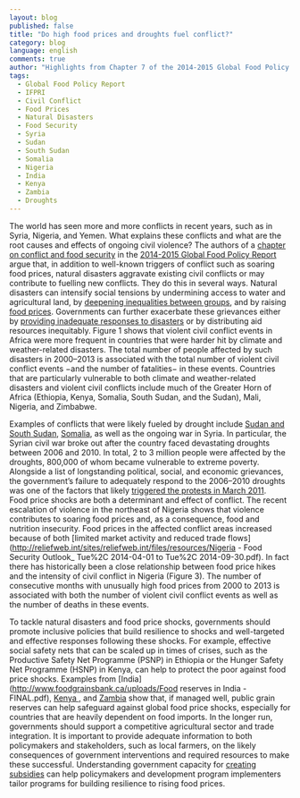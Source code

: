 ```yaml
---
layout: blog
published: false
title: "Do high food prices and droughts fuel conflict?"
category: blog
language: english
comments: true
author: "Highlights from Chapter 7 of the 2014-2015 Global Food Policy Report - By Jacopo Bordignon"
tags: 
  - Global Food Policy Report
  - IFPRI
  - Civil Conflict
  - Food Prices
  - Natural Disasters
  - Food Security
  - Syria
  - Sudan
  - South Sudan
  - Somalia
  - Nigeria
  - India
  - Kenya
  - Zambia
  - Droughts
---
```


The world has seen more and more conflicts in recent years, such as in Syria, Nigeria, and Yemen. What explains these conflicts and what are the root causes and effects of ongoing civil violence?
The authors of a [chapter on conflict and food security](http://www.ifpri.org/sites/default/files/publications/gfpr20142015_ch07.pdf) in the [2014-2015 Global Food Policy Report](http://www.ifpri.org/publication/2014-2015-global-food-policy-report) argue that, in addition to well-known triggers of conflict such as soaring food prices, natural disasters aggravate existing civil conflicts or may contribute to fuelling new conflicts. They do this in several ways. Natural disasters can intensify social tensions by undermining access to water and agricultural land, by [deepening inequalities between groups](http://www.odi.org/sites/odi.org.uk/files/odi-assets/publications-opinion-files/8228.pdf), and by raising [food prices](http://ajae.oxfordjournals.org/content/early/2014/03/25/ajae.aau010). Governments can further exacerbate these grievances either by [providing inadequate responses to disasters](http://www.odi.org/sites/odi.org.uk/files/odi-assets/publications-opinion-files/8228.pdf) or by distributing aid resources inequitably.
Figure 1 shows that violent civil conflict events in Africa were more frequent in countries that were harder hit by climate and weather-related disasters. The total number of people affected by such disasters in 2000–2013 is associated with the total number of violent civil conflict events −and the number of fatalities− in these events. Countries that are particularly vulnerable to both climate and weather-related disasters and violent civil conflicts include much of the Greater Horn of Africa (Ethiopia, Kenya, Somalia, South Sudan, and the Sudan), Mali, Nigeria, and Zimbabwe. 

Examples of conflicts that were likely fueled by drought include [Sudan and South Sudan](http://www.ifpri.org/sites/default/files/publications/ifpridp01276.pdf), [Somalia](http://www.ifpri.org/sites/default/files/publications/ifpridp01243.pdf), as well as the ongoing war in Syria. In particular, the Syrian civil war broke out after the country faced devastating droughts between 2006 and 2010. In total, 2 to 3 million people were affected by the droughts, 800,000 of whom became vulnerable to extreme poverty. Alongside a list of longstanding political, social, and economic grievances, the government’s failure to adequately respond to the 2006–2010 droughts was one of the factors that likely [triggered the protests in March 2011](https://blogs.commons.georgetown.edu/rochelledavis/files/francesca-de-chatel-drought-in-syria.pdf).  
Food price shocks are both a determinant and effect of conflict. The recent escalation of violence in the northeast of Nigeria shows that violence contributes to soaring food prices and, as a consequence, food and nutrition insecurity. Food prices in the affected conflict areas increased because of both [limited market activity and reduced trade flows](http://reliefweb.int/sites/reliefweb.int/files/resources/Nigeria - Food Security Outlook_ Tue%2C 2014-04-01 to Tue%2C 2014-09-30.pdf). In fact there has historically been a close relationship between food price hikes and the intensity of civil conflict in Nigeria (Figure 3). The number of consecutive months with unusually high food prices from 2000 to 2013 is associated with both the number of violent civil conflict events as well as the number of deaths in these events.

To tackle natural disasters and food price shocks, governments should promote inclusive policies that build resilience to shocks and well-targeted and effective responses following these shocks.  For example, effective social safety nets that can be scaled up in times of crises, such as the Productive Safety Net Programme (PSNP) in Ethiopia or the Hunger Safety Net Programme (HSNP) in Kenya, can help to protect the poor against food price shocks. Examples from [India](http://www.foodgrainsbank.ca/uploads/Food reserves in India - FINAL.pdf),       [Kenya  ,](http://fsg.afre.msu.edu/kenya/iaae_kenya_effects_ncpb_maize_policy.pdf) and   [Zambia](http://ageconsearch.umn.edu/bitstream/120771/2/wp60.pdf) show that, if managed well, public grain reserves can help safeguard against global food price shocks, especially for countries that are heavily dependent on food imports. In the longer run, governments should support a competitive agricultural sector and trade integration.
It is important to provide adequate information to both policymakers and stakeholders, such as local farmers, on the likely consequences of government interventions and required resources to make these successful. Understanding government capacity for [creating subsidies](http://arabspatial.org/) can help policymakers and development program implementers tailor programs for building resilience to rising food prices. 

